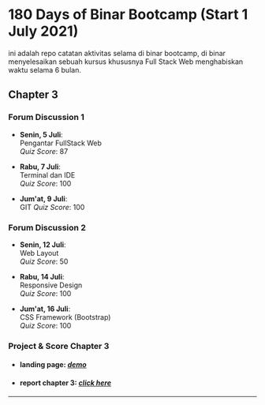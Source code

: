 # 180 Days of Binar Bootcamp (Start 1 July 2021)

ini adalah repo catatan aktivitas selama di binar bootcamp, di binar menyelesaikan sebuah kursus khususnya Full Stack Web menghabiskan waktu selama 6 bulan.

## Chapter 3

### Forum Discussion 1

- **Senin, 5 Juli**: <br>
Pengantar FullStack Web <br>
*Quiz Score*: 87


- **Rabu, 7 Juli**: <br>
Terminal dan IDE <br>
*Quiz Score*: 100

- **Jum'at, 9 Juli**: <br>
GIT
*Quiz Score*: 100

### Forum Discussion 2

- **Senin, 12 Juli**: <br>
Web Layout <br>
*Quiz Score*: 50

- **Rabu, 14 Juli**: <br>
Responsive Design <br>
*Quiz Score*: 100

- **Jum'at, 16 Juli**: <br>
CSS Framework (Bootstrap) <br>
*Quiz Score*: 100

### Project & Score Chapter 3

- #### landing page: *[demo](https://emrizki.github.io)*
- #### report chapter 3: *[click here](https://drive.google.com/file/d/1obFkGEdvnDSwZShtnTdmYc-IMG9jy5KD/view?usp=sharing)*

<hr>

